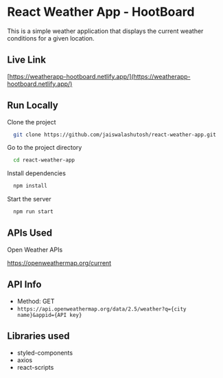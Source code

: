 
# React Weather App - HootBoard
This is a simple weather application that displays the current weather conditions for a given location.

## Live Link
[https://weatherapp-hootboard.netlify.app/](https://weatherapp-hootboard.netlify.app/) 




## Run Locally

Clone the project

```bash
  git clone https://github.com/jaiswalashutosh/react-weather-app.git
```

Go to the project directory

```bash
  cd react-weather-app
```

Install dependencies

```bash
  npm install
```

Start the server

```bash
  npm run start
```


## APIs Used

Open Weather APIs

https://openweathermap.org/current
## API Info

- Method: GET
- `https://api.openweathermap.org/data/2.5/weather?q={city name}&appid={API key}`
## Libraries used

- styled-components
- axios
- react-scripts

